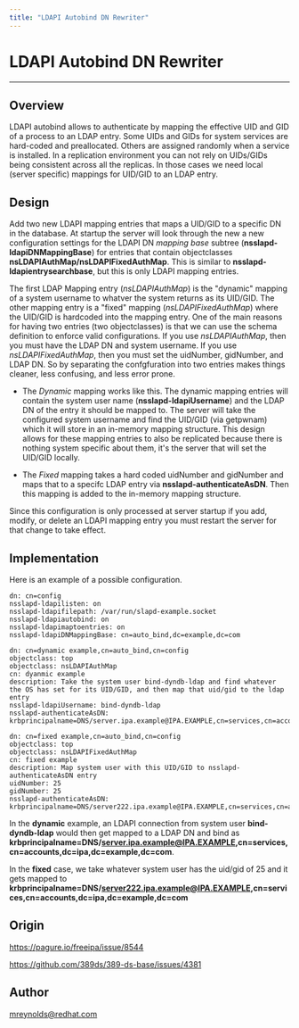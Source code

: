 ```yaml
---
title: "LDAPI Autobind DN Rewriter"
---
```


# LDAPI Autobind DN Rewriter
----------------

Overview
--------

LDAPI autobind allows to authenticate by mapping the effective UID and GID of a process to an LDAP entry.  Some UIDs and GIDs for system services are hard-coded and preallocated.  Others are assigned randomly when a service is installed.  In a replication environment you can not rely on UIDs/GIDs being consistent across all the replicas.  In those cases we need local (server specific) mappings for UID/GID to an LDAP entry.


Design
------

Add two new LDAPI mapping entries that maps a UID/GID to a specific DN in the database.  At startup the server will look through the new a new configuration settings for the LDAPI DN *mapping base* subtree (**nsslapd-ldapiDNMappingBase**) for entries that contain objectclasses **nsLDAPIAuthMap/nsLDAPIFixedAuthMap**.  This is similar to **nsslapd-ldapientrysearchbase**, but this is only LDAPI mapping entries.

The first LDAP Mapping entry (*nsLDAPIAuthMap*) is the "dynamic" mapping of a system username to whatver the system returns as its UID/GID.  The other mapping entry is a "fixed" mapping (*nsLDAPIFixedAuthMap*) where the UID/GID is hardcoded into the mapping entry.  One of the main reasons for having two entries (two objectclasses) is that we can use the schema definition to enforce valid configurations.  If you use *nsLDAPIAuthMap*, then you must have the LDAP DN and system username.  If you use *nsLDAPIFixedAuthMap*, then you must set the uidNumber, gidNumber, and LDAP DN.  So by separating the confgfuration into two entries makes things cleaner, less confusing, and less error prone.

- The *Dynamic* mapping works like this.  The dynamic mapping entries will contain the system user name (**nsslapd-ldapiUsername**) and the LDAP DN of the entry it should be mapped to.  The server will take the configured system username and find the UID/GID (via getpwnam) which it will store in an in-memory mapping structure.  This design allows for these mapping entries to also be replicated because there is nothing system specific about them, it's the server that will set the UID/GID locally.

- The *Fixed* mapping takes a hard coded uidNumber and gidNumber and maps that to a specifc LDAP entry via **nsslapd-authenticateAsDN**.  Then this mapping is added to the in-memory mapping structure. 


Since this configuration is only processed at server startup if you add, modify, or delete an LDAPI mapping entry you must restart the server for that change to take effect.


Implementation
--------------

Here is an example of a possible configuration.

    dn: cn=config
    nsslapd-ldapilisten: on
    nsslapd-ldapifilepath: /var/run/slapd-example.socket
    nsslapd-ldapiautobind: on
    nsslapd-ldapimaptoentries: on
    nsslapd-ldapiDNMappingBase: cn=auto_bind,dc=example,dc=com

    dn: cn=dynamic example,cn=auto_bind,cn=config
    objectclass: top
    objectclass: nsLDAPIAuthMap
    cn: dyanmic example
    description: Take the system user bind-dyndb-ldap and find whatever the OS has set for its UID/GID, and then map that uid/gid to the ldap entry
    nsslapd-ldapiUsername: bind-dyndb-ldap
    nsslapd-authenticateAsDN: krbprincipalname=DNS/server.ipa.example@IPA.EXAMPLE,cn=services,cn=accounts,dc=ipa,dc=example,dc=com
    
    dn: cn=fixed example,cn=auto_bind,cn=config
    objectclass: top
    objectclass: nsLDAPIFixedAuthMap
    cn: fixed example
    description: Map system user with this UID/GID to nsslapd-authenticateAsDN entry
    uidNumber: 25
    gidNumber: 25
    nsslapd-authenticateAsDN: krbprincipalname=DNS/server222.ipa.example@IPA.EXAMPLE,cn=services,cn=accounts,dc=ipa,dc=example,dc=com

In the **dynamic** example, an LDAPI connection from system user **bind-dyndb-ldap** would then get mapped to a LDAP DN and bind as **krbprincipalname=DNS/server.ipa.example@IPA.EXAMPLE,cn=services,cn=accounts,dc=ipa,dc=example,dc=com**.

In the **fixed** case, we take whatever system user has the uid/gid of 25 and it gets mapped to **krbprincipalname=DNS/server222.ipa.example@IPA.EXAMPLE,cn=services,cn=accounts,dc=ipa,dc=example,dc=com**


Origin
-------------

<https://pagure.io/freeipa/issue/8544>

<https://github.com/389ds/389-ds-base/issues/4381>

Author
------

<mreynolds@redhat.com>

